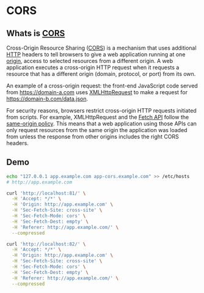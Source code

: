 # CORS

## Whats is [CORS](https://developer.mozilla.org/en-US/docs/Web/HTTP/CORS)

Cross-Origin Resource Sharing ([CORS](https://developer.mozilla.org/en-US/docs/Glossary/CORS)) is a mechanism that uses additional [HTTP](https://developer.mozilla.org/en-US/docs/Glossary/HTTP) headers to tell browsers to give a web application running at one [origin](https://developer.mozilla.org/en-US/docs/Glossary/origin), access to selected resources from a different origin. A web application executes a cross-origin HTTP request when it requests a resource that has a different origin (domain, protocol, or port) from its own.

An example of a cross-origin request: the front-end JavaScript code served from https://domain-a.com uses [XMLHttpRequest](https://developer.mozilla.org/en-US/docs/Web/API/XMLHttpRequest) to make a request for https://domain-b.com/data.json.

For security reasons, browsers restrict cross-origin HTTP requests initiated from scripts. For example, XMLHttpRequest and the [Fetch API](https://developer.mozilla.org/en-US/docs/Web/API/Fetch_API) follow the [same-origin policy](https://developer.mozilla.org/en-US/docs/Web/Security/Same-origin_policy). This means that a web application using those APIs can only request resources from the same origin the application was loaded from unless the response from other origins includes the right CORS headers.

## Demo

```sh
echo "127.0.0.1 app.example.com app-cors.example.com" >> /etc/hosts
# http://app.example.com

curl 'http://localhost:81/' \
  -H 'Accept: */*' \
  -H 'Origin: http://app.example.com' \
  -H 'Sec-Fetch-Site: cross-site' \
  -H 'Sec-Fetch-Mode: cors' \
  -H 'Sec-Fetch-Dest: empty' \
  -H 'Referer: http://app.example.com/' \
  --compressed

curl 'http://localhost:82/' \
  -H 'Accept: */*' \
  -H 'Origin: http://app.example.com' \
  -H 'Sec-Fetch-Site: cross-site' \
  -H 'Sec-Fetch-Mode: cors' \
  -H 'Sec-Fetch-Dest: empty' \
  -H 'Referer: http://app.example.com/' \
  --compressed

```

